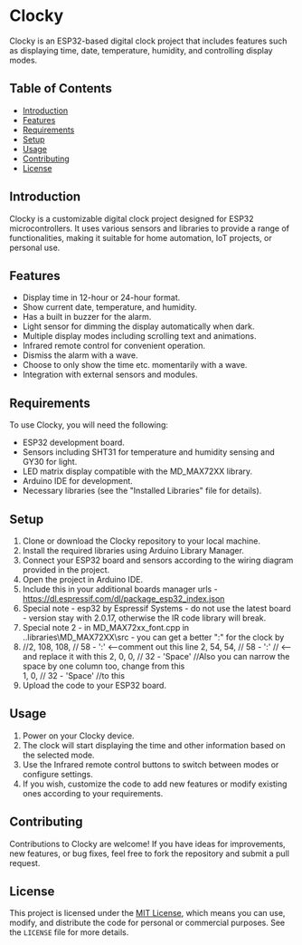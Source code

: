 # Clocky

Clocky is an ESP32-based digital clock project that includes features such as displaying time, date, temperature, humidity, and controlling display modes.

## Table of Contents

- [Introduction](#introduction)
- [Features](#features)
- [Requirements](#requirements)
- [Setup](#setup)
- [Usage](#usage)
- [Contributing](#contributing)
- [License](#license)

## Introduction

Clocky is a customizable digital clock project designed for ESP32 microcontrollers. It uses various sensors and libraries to provide a range of functionalities, making it suitable for home automation, IoT projects, or personal use.

## Features

- Display time in 12-hour or 24-hour format.
- Show current date, temperature, and humidity.
- Has a built in buzzer for the alarm.
- Light sensor for dimming the display automatically when dark. 
- Multiple display modes including scrolling text and animations.
- Infrared remote control for convenient operation.
- Dismiss the alarm with a wave.
- Choose to only show the time etc. momentarily with a wave.
- Integration with external sensors and modules.

## Requirements

To use Clocky, you will need the following:

- ESP32 development board.
- Sensors including SHT31 for temperature and humidity sensing and GY30 for light.
- LED matrix display compatible with the MD_MAX72XX library.
- Arduino IDE for development.
- Necessary libraries (see the "Installed Libraries" file for details).

## Setup

1. Clone or download the Clocky repository to your local machine.
2. Install the required libraries using Arduino Library Manager.
3. Connect your ESP32 board and sensors according to the wiring diagram provided in the project.
4. Open the project in Arduino IDE.
5. Include this in your additional boards manager urls - https://dl.espressif.com/dl/package_esp32_index.json
6. Special note - esp32 by Espressif Systems - do not use the latest board - version stay with 2.0.17, otherwise the IR code library will break.
7. Special note 2 - in MD_MAX72xx_font.cpp in ..libraries\MD_MAX72XX\src - you can get a better ":" for the clock by 
8. //2, 108, 108,		// 58 - ':' <--comment out this line
  2, 54, 54,		// 58 - ':' // <--and replace it with this
  2, 0, 0,		// 32 - 'Space' //Also you can narrow the space by one column too, change from this  
  1, 0, 		// 32 - 'Space' //to this  
9. Upload the code to your ESP32 board.

## Usage

1. Power on your Clocky device.
2. The clock will start displaying the time and other information based on the selected mode.
3. Use the Infrared remote control buttons to switch between modes or configure settings.
4. If you wish, customize the code to add new features or modify existing ones according to your requirements.

## Contributing

Contributions to Clocky are welcome! If you have ideas for improvements, new features, or bug fixes, feel free to fork the repository and submit a pull request.

## License

This project is licensed under the [MIT License](LICENSE), which means you can use, modify, and distribute the code for personal or commercial purposes. See the `LICENSE` file for more details.
